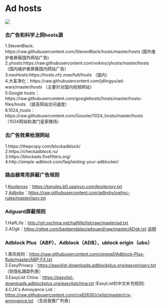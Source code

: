 <h1>Ad hosts</h1>

<img src="https://coverfiles.alphacoders.com/592/59226.jpg" />
<h3>去广告和科学上网hosts源</h3>
1.StevenBlack: https://raw.githubusercontent.com/StevenBlack/hosts/master/hosts  (国外维护者屏蔽国外网站广告)
<br/>
2.yhosts:https://raw.githubusercontent.com/vokins/yhosts/master/hosts  （国内维护者屏蔽国内网站广告）
<br/>
3.neoHosts:https://hosts.nfz.moe/full/hosts  （国内）
<br/>
4.大圣净化：https://raw.githubusercontent.com/jdlingyu/ad-wars/master/hosts  （主要针对国内视频网站）
<br/>
5.Google hosts：https://raw.githubusercontent.com/googlehosts/hosts/master/hosts-files/hosts  （提高网站访问速度）
<br/>
6.1024_hosts：https://raw.githubusercontent.com/Goooler/1024_hosts/master/hosts  （1024网站和澳门皇家赌场）
<br/>

<h3>去广告效果检测网站</h3>
1.https://thepcspy.com/blockadblock/
<br/>
2.https://checkadblock.ru/
<br/>
3.https://blockads.fivefilters.org/
<br/>
4.http://simple-adblock.com/faq/testing-your-adblocker/
<br/>

### 路由器常用屏蔽广告规则
1.[Koolproxy](https://github.com/koolproxy/merlin-koolproxy)：https://kprules.b0.upaiyun.com/koolproxy.txt 
<br/>
2.[Adbyby](https://github.com/adbyby/xwhyc-rules)：https://raw.githubusercontent.com/adbyby/xwhyc-rules/master/lazy.txt
<br/>
### Adguard屏蔽规则
1.HalfLife：http://git.oschina.net/halflife/list/raw/master/ad.txt 
<br/>
2.ADgk：https://gitee.com/banbendalao/adguard/raw/master/ADgk.txt  [说明](https://gitee.com/banbendalao/adguard)
<br/>
### Adblock Plus（ABP）、Adblock（ADB）、ublock origin（ubo）
1.乘风规则：https://raw.githubusercontent.com/xinggsf/Adblock-Plus-Rule/master/ABP-FX.txt
<br/>
2.EasyPrivacy：https://easylist-downloads.adblockplus.org/easyprivacy.txt （防隐私跟踪列表）
<br/>
3.EasyList China：https://easylist-downloads.adblockplus.org/easylistchina.txt  (EasyList的中文补充规则)
<br/>
4.CJX's Annoyance List：https://raw.githubusercontent.com/cjx82630/cjxlist/master/cjx-annoyance.txt （去自我推广列表）
<br/>

